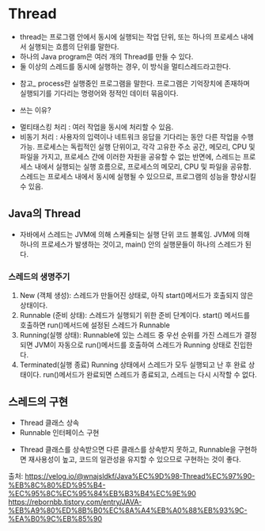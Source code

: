 # Thread

- thread는 프로그램 안에서 동시에 실행되는 작업 단위, 또는 하나의 프로세스 내에서 실행되는 흐름의 단위를 말한다. 
- 하나의 Java program은 여러 개의 Thread를 만들 수 있다.
- 둘 이상의 스레드를 동시에 실행하는 경우, 이 방식을 멀티스레드라고한다.
+ 참고_ process란 실행중인 프로그램을 말한다. 프로그램은 기억장치에 존재하며 실행되기를 기다리는 명령어와 정적인 데이터 묶음이다.
 
* 쓰는 이유?
- 멀티태스킹 처리 : 여러 작업을 동시에 처리할 수 있음.
- 비동기 처리 : 사용자의 입력이나 네트워크 응답을 기다리는 동안 다른 작업을 수행 가능.
프로세스는 독립적인 실행 단위이고, 각각 고유한 주소 공간, 메모리, CPU 및 파일을 가지고, 프로세스 간에 이러한 자원을 공유할 수 없는 반면에, 스레드는 프로세스 내에서 실행되는 실행 흐름으로, 프로세스의 메모리, CPU 및 파일을 공유함. 스레드는 프로세스 내에서 동시에 실행될 수 있으므로, 프로그램의 성능을 향상시킬 수 있음. 

## Java의 Thread
- 자바에서 스레드는 JVM에 의해 스케쥴되는 실행 단위 코드 블록임.
JVM에 의해 하나의 프로세스가 발생하는 것이고, main() 안의 실행문들이 하나의 스레드가 된다.

### 스레드의 생명주기
1. New (객체 생성): 스레드가 만들어진 상태로, 아직 start()메서드가 호출되지 않은 상태이다.
2. Runnable (준비 상태): 스레드가 실행되기 위한 준비 단계이다.
start() 메서드를 호출하면 run()메서드에 설정된 스레드가 Runnable
3. Running(실행 상태):
Runnable에 있는 스레드 중 우선 순위를 가진 스레드가 결정되면 JVM이 자동으로 run()메서드를 호출하여 스레드가 Running 상태로 진입한다.
4. Terminated(실행 종료)
Running 상태에서 스레드가 모두 실행되고 난 후 완료 상태이다.
run()메서드가 완료되면 스레드가 종료되고, 스레드는 다시 시작할 수 없다. 

## 스레드의 구현

+ Thread 클래스 상속
+ Runnable 인터페이스 구현

- Thread 클래스를 상속받으면 다른 클래스를 상속받지 못하고, Runnable을 구현하면 재사용성이 높고, 코드의 일관성을 유지할 수 있으므로 구현하는 것이 좋다.

출처: https://velog.io/@wnajsldkf/Java%EC%9D%98-Thread%EC%97%90-%EB%8C%80%ED%95%B4-%EC%95%8C%EC%95%84%EB%B3%B4%EC%9E%90
https://rebornbb.tistory.com/entry/JAVA-%EB%A9%80%ED%8B%B0%EC%8A%A4%EB%A0%88%EB%93%9C-%EA%B0%9C%EB%85%90
